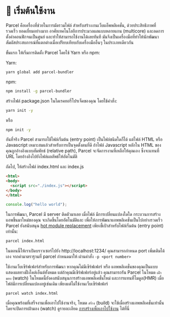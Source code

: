 # 🚀 เริ่มต้นใช้งาน

Parcel คือเครื่องที่ช่วยในการมัดรวมไฟล์ สำหรับสร้างงานเว็บแอ็พพลิเคชั่น, ด้วยประสิทธิภาพที่รวดเร็ว ยอดเยี่ยมอย่างมาก อาศัยเทคโนโลยีการประมวลผลแบบหลายแกน (multicore) และลดการตั้งค่าคอนฟิกจนเป็นศูนย์ และทำให้สามารถใช้งานได้เลยทันที มันจึงเป็นเครื่องมือที่ทำให้นักพัฒนาสัมผัสประสบการณ์ที่แตกต่างเมื่อเปรียบเทียบกับเครื่องมืออื่นๆ ในประเภทเดียวกัน

ขั้นแรก ให้เริ่มการติดตั้ง Parcel โดยใช้ Yarn หรือ npm:

Yarn:
```bash
yarn global add parcel-bundler
```

npm:
```bash
npm install -g parcel-bundler
```

สร้างไฟล์ package.json ในไดเรคทอรี่โปรเจ็คของคุณ โดยใช้คำสั่ง:

```bash
yarn init -y
```
หรือ 
```bash
npm init -y
```

อันที่จริง Parcel สามารถใช้ไฟล์เริ่มต้น (entry point) เป็นไฟล์ชนิดใดก็ได้ แต่ไฟล์ HTML หรือ Javascript เหมาะสมแล้วสำหรับการเป็นจุดตั้งตนที่ดี ถ้าไฟล์ Javascript หลักใน HTML ของคุณถูกอ้างอิงแบบสัมพัทธ์ (relative path), Parcel จะจัดการงานที่เหลือให้คุณเอง ซึ่งจะแทนที่ URL โดยอ้างอิงไปยังไฟล์ผลลัพธ์ให้อัตโนมัติ

  ถัดไป, ให้สร้างไฟล์ index.html และ index.js

```html
<html>
<body>
  <script src="./index.js"></script>
</body>
</html>
```

```javascript
console.log("hello world");
```

ในการพัฒนา, Parcel มี server ติดตัวมาเลย เมื่อไฟล์ มีการเปลี่ยนแปลงใดใด กระบวนการสร้างแอพขึ้นมาใหม่ของคุณ จะเกิดขึ้นโดยอัตโนมัติและ เพื่อให้การพัฒนาแอพพลิเคชั่นเป็นไปอย่างรวดเร็ว Parcel ยังสนับสนุน [hot module replacement](hmr.html) เพียงชี้เป้าสำหรับไฟล์เริ่มต้น (entry point) เท่านั้น:

```bash
parcel index.html
```

ในตอนนี้ให้เราเปิดบราวเซอร์ไปยัง http://localhost:1234/ คุณสามารถกำหนด port เพิ่มเติมได้เอง จากค่ามาตราฐานที่ parcel กำหนดมาให้ ผ่านคำสั่ง `-p <port number>`

ใช้งานเว็บเซิร์ฟเฟอร์สำหรับการพัฒนา หากคุณไม่มีเซิร์ฟเฟอร์ หรือ แอพพลิเคชั่นของคุณเป็นแบบแสดงผลทางฝั่งไคล์เอ็นต์ทั้งหมด แต่ถ้าคุณมีเซิร์ฟเฟอร์อยู่แล้ว คุณสามารถรัน Parcel ในโหมด `เฝ้ามอง` (watch) ในโหมดนี้ยังคงสนับสนุนการสร้างแอพพลิเคชั่นใหม่ และการแทนที่โมดูล(HMR) เมื่อไฟล์มีการเปลี่ยนแปลงอยู่เช่นเดิม เพียงแต่ไม่ใช้งานเว็บเซิร์ฟเฟอร์

```bash
parcel watch index.html
```

เมื่อคุณพร้อมที่เสร็จงานเพื่อเอาไปใช้งานจริง, โหมด `สร้าง` (build) จะใช้เมื่อสร้างแอพพลิเคชั่นเท่านั้น โดยจะปิดการเฝ้ามอง (watch) ดูรายละเอียด [การสร้างเพื่อเอาไปใช้งาน](production.html) ได้ที่นี่
